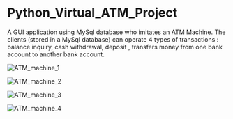 # Python_Virtual_ATM_Project

A GUI application using MySql database who imitates an ATM Machine. The clients (stored in a MySql database) can operate 4 types of transactions : balance inquiry, cash withdrawal, deposit , transfers money from one bank account to another bank account. 


![ATM_machine_1](https://user-images.githubusercontent.com/116946235/200373700-4b053ff6-c69a-473d-9e7a-dc344ee4ad47.png)

![ATM_machine_2](https://user-images.githubusercontent.com/116946235/200373730-41c9db09-8fbe-4b62-9468-0ac2aa5397d6.png)

![ATM_machine_3](https://user-images.githubusercontent.com/116946235/200373774-1b13364f-1810-43c1-bce4-3e12e2c2c25f.png)

![ATM_machine_4](https://user-images.githubusercontent.com/116946235/200373807-eb26781f-3835-46ad-9d5a-08a2fc68104d.png)


